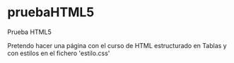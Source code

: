 pruebaHTML5
===========

Prueba HTML5

Pretendo hacer una página con el curso de HTML estructurado en Tablas y con estilos en el fichero 
'estilo.css'
